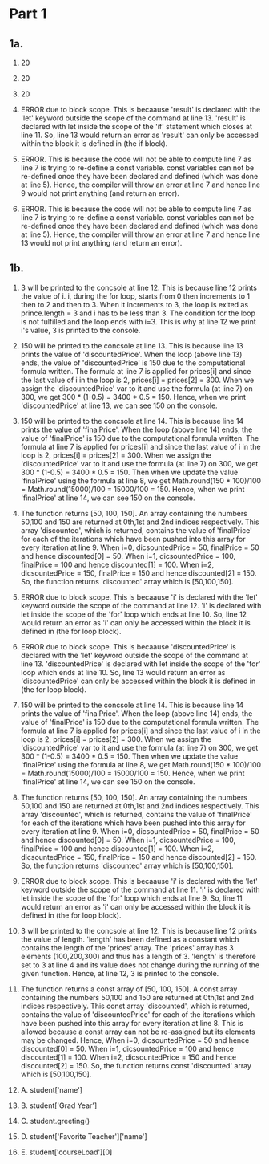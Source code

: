 # Part 1

## 1a.

1. 20
2. 20

3. 20
4. ERROR due to block scope. This is becaause 'result' is declared with the 'let' keyword outside the scope of the command at line 13. 'result' is declared with let inside the scope of the 'if' statement which closes at line 11. So, line 13 would return an error as 'result' can only be accessed within the block it is defined in (the if block).

5. ERROR. This is because the code will not be able to compute line 7 as line 7 is trying to re-define a const variable. const variables can not be re-defined once they have been declared and defined (which was done at line 5). Hence, the compiler will throw an error at line 7 and hence line 9 would not print anything (and return an error).
6.  ERROR. This is because the code will not be able to compute line 7 as line 7 is trying to re-define a const variable. const variables can not be re-defined once they have been declared and defined (which was done at line 5). Hence, the compiler will throw an error at line 7 and hence line 13 would not print anything (and return an error).

## 1b.
 
1. 3 will be printed to the concsole at line 12. This is because line 12 prints the value of i. i, during the for loop, starts from 0 then increments to 1 then to 2 and then to 3. When it increments to 3, the loop is exited as prince.length = 3 and i has to be less than 3. The condition for the loop is not fulfilled and the loop ends with i=3. This is why at line 12 we print i's value, 3 is printed to the console.

2. 150 will be printed to the concsole at line 13. This is because line 13 prints the value of 'discountedPrice'. When the loop (above line 13) ends, the value of 'discountedPrice' is 150 due to the computational formula written. The formula at line 7 is applied for prices[i] and since the last value of i in the loop is 2, prices[i] = prices[2] = 300. When we assign the 'discountedPrice' var to it and use the formula (at line 7) on 300, we get 300 * (1-0.5) = 3400 * 0.5 = 150. Hence, when we print 'discountedPrice' at line 13, we can see 150 on the console.

3. 150 will be printed to the concsole at line 14. This is because line 14 prints the value of 'finalPrice'. When the loop (above line 14) ends, the value of 'finalPrice' is 150 due to the computational formula written. The formula at line 7 is applied for prices[i] and since the last value of i in the loop is 2, prices[i] = prices[2] = 300. When we assign the 'discountedPrice' var to it and use the formula (at line 7) on 300, we get 300 * (1-0.5) = 3400 * 0.5 = 150. Then when we update the value 'finalPrice' using the formula at line 8, we get Math.round(150 * 100)/100 = Math.round(15000)/100 = 15000/100 = 150. Hence, when we print 'finalPrice' at line 14, we can see 150 on the console.

4. The function returns [50, 100, 150]. An array containing the numbers 50,100 and 150 are returned at 0th,1st and 2nd indices respectively. This array 'discounted', which is returned, contains the value of 'finalPrice' for each of the iterations which have been pushed into this array for every iteration at line 9. When i=0, dicsountedPrice = 50, finalPrice = 50 and hence discounted[0] = 50.  When i=1, dicsountedPrice = 100, finalPrice = 100 and hence discounted[1] = 100.  When i=2, dicsountedPrice = 150, finalPrice = 150 and hence discounted[2] = 150.  So, the function returns 'discounted' array which is [50,100,150].

5. ERROR due to block scope. This is becaause 'i' is declared with the 'let' keyword outside the scope of the command at line 12. 'i' is declared with let inside the scope of the 'for' loop which ends at line 10. So, line 12 would return an error as 'i' can only be accessed within the block it is defined in (the for loop block).

6. ERROR due to block scope. This is becaause 'discountedPrice' is declared with the 'let' keyword outside the scope of the command at line 13. 'discountedPrice' is declared with let inside the scope of the 'for' loop which ends at line 10. So, line 13 would return an error as 'discountedPrice' can only be accessed within the block it is defined in (the for loop block).

7. 150 will be printed to the concsole at line 14. This is because line 14 prints the value of 'finalPrice'. When the loop (above line 14) ends, the value of 'finalPrice' is 150 due to the computational formula written. The formula at line 7 is applied for prices[i] and since the last value of i in the loop is 2, prices[i] = prices[2] = 300. When we assign the 'discountedPrice' var to it and use the formula (at line 7) on 300, we get 300 * (1-0.5) = 3400 * 0.5 = 150. Then when we update the value 'finalPrice' using the formula at line 8, we get Math.round(150 * 100)/100 = Math.round(15000)/100 = 15000/100 = 150. Hence, when we print 'finalPrice' at line 14, we can see 150 on the console.

8. The function returns [50, 100, 150]. An array containing the numbers 50,100 and 150 are returned at 0th,1st and 2nd indices respectively. This array 'discounted', which is returned, contains the value of 'finalPrice' for each of the iterations which have been pushed into this array for every iteration at line 9. When i=0, dicsountedPrice = 50, finalPrice = 50 and hence discounted[0] = 50.  When i=1, dicsountedPrice = 100, finalPrice = 100 and hence discounted[1] = 100.  When i=2, dicsountedPrice = 150, finalPrice = 150 and hence discounted[2] = 150.  So, the function returns 'discounted' array which is [50,100,150].

9. ERROR due to block scope. This is becaause 'i' is declared with the 'let' keyword outside the scope of the command at line 11. 'i' is declared with let inside the scope of the 'for' loop which ends at line 9. So, line 11 would return an error as 'i' can only be accessed within the block it is defined in (the for loop block).

10. 3 will be printed to the concsole at line 12. This is because line 12 prints the value of length. 'length' has been defined as a constant which contains the length of the 'prices' array. The 'prices' array has 3 elements (100,200,300) and thus has a length of 3. 'length' is therefore set to 3 at line 4 and its value does not change during the running of the given function. Hence, at line 12, 3 is printed to the console.

11. The function returns a const array of [50, 100, 150]. A const array containing the numbers 50,100 and 150 are returned at 0th,1st and 2nd indices respectively. This const array 'discounted', which is returned, contains the value of 'discountedPrice' for each of the iterations which have been pushed into this array for every iteration at line 8. This is allowed because a const array can not be re-assigned but its elements may be changed. Hence,  When i=0, dicsountedPrice = 50 and hence discounted[0] = 50.  When i=1, dicsountedPrice = 100 and hence discounted[1] = 100.  When i=2, dicsountedPrice = 150 and hence discounted[2] = 150.  So, the function returns const 'discounted' array which is [50,100,150].

12. A. student['name']
12. B. student['Grad Year']
12. C. student.greeting()
12. D. student['Favorite Teacher']['name']
12. E. student['courseLoad'][0]
 
